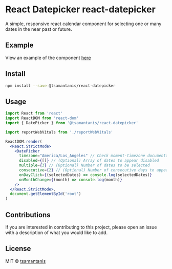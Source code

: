 # React Datepicker react-datepicker

A simple, responsive react calendar component for selecting one or many dates in the near past or future.

## Example

View an example of the component [here](https://tsamantanis.github.io/react-datepicker)

## Install

```bash
npm install --save @tsamantanis/react-datepicker
```

## Usage

```jsx
import React from 'react'
import ReactDOM from 'react-dom'
import { DatePicker } from '@tsamantanis/react-datepicker'

import reportWebVitals from './reportWebVitals'

ReactDOM.render(
  <React.StrictMode>
    <DatePicker
      timezone="America/Los_Angeles" // Check moment-timezone documentation
      disabled={[]} // (Optional) Array of dates to appear disabled
      multiple={3} // (Optional) Number of dates to be selected
      consecutive={2} // (Optional) Number of consecutive days to appear selected
      onDayClick={(selectedDates) => console.log(selectedDates)}
      onMonthChange={(month) => console.log(month)}
    />
  </React.StrictMode>,
  document.getElementById('root')
)
```

## Contributions

If you are interested in contributing to this project, please open an issue with a description of what you would like to add.

## License

MIT © [tsamantanis](https://github.com/tsamantanis)

